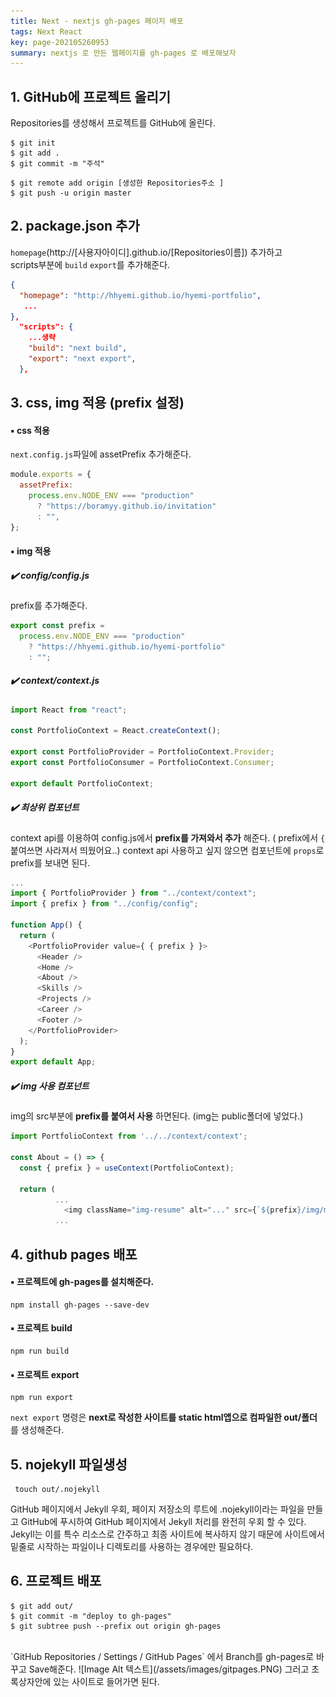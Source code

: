 ```yaml
---
title: Next - nextjs gh-pages 페이지 배포
tags: Next React
key: page-202105260953
summary: nextjs 로 만든 웹페이지를 gh-pages 로 배포해보자
---
```


## 1. GitHub에 프로젝트 올리기

Repositories를 생성해서 프로젝트를 GitHub에 올린다.

```
$ git init
$ git add .
$ git commit -m "주석"
```

```
$ git remote add origin [생성한 Repositories주소 ]
$ git push -u origin master
```

## 2. package.json 추가

`homepage`(http://[사용자아이디].github.io/[Repositories이름]) 추가하고  
scripts부분에 `build` `export`를 추가해준다.

```json
{
  "homepage": "http://hhyemi.github.io/hyemi-portfolio",
   ...
},
  "scripts": {
    ...생략
    "build": "next build",
    "export": "next export",
  },
```

## 3. css, img 적용 (prefix 설정)

#### :black_small_square: css 적용

`next.config.js`파일에 assetPrefix 추가해준다.

```javascript
module.exports = {
  assetPrefix:
    process.env.NODE_ENV === "production"
      ? "https://boramyy.github.io/invitation"
      : "",
};
```

#### :black_small_square: img 적용

##### :heavy_check_mark: config/config.js

prefix를 추가해준다.

```javascript
export const prefix =
  process.env.NODE_ENV === "production"
    ? "https://hhyemi.github.io/hyemi-portfolio"
    : "";
```

##### :heavy_check_mark: context/context.js

```javascript
import React from "react";

const PortfolioContext = React.createContext();

export const PortfolioProvider = PortfolioContext.Provider;
export const PortfolioConsumer = PortfolioContext.Consumer;

export default PortfolioContext;
```

##### :heavy_check_mark: 최상위 컴포넌트

context api를 이용하여 config.js에서 **prefix를 가져와서 추가** 해준다. ( prefix에서 `{` 붙여쓰면 사라져서 띄웠어요..)
context api 사용하고 싶지 않으면 컴포넌트에 `props`로 prefix를 보내면 된다.

```javascript
...
import { PortfolioProvider } from "../context/context";
import { prefix } from "../config/config";

function App() {
  return (
    <PortfolioProvider value={ { prefix } }>
      <Header />
      <Home />
      <About />
      <Skills />
      <Projects />
      <Career />
      <Footer />
    </PortfolioProvider>
  );
}
export default App;
```

##### :heavy_check_mark: img 사용 컴포넌트

img의 src부분에 **prefix를 붙여서 사용** 하면된다. (img는 public폴더에 넣었다.)

```javascript
import PortfolioContext from '../../context/context';

const About = () => {
  const { prefix } = useContext(PortfolioContext);

  return (
          ...
            <img className="img-resume" alt="..." src={`${prefix}/img/my.jpg`} />
          ...
```

## 4. github pages 배포

#### :black_small_square: 프로젝트에 gh-pages를 설치해준다.

```
npm install gh-pages --save-dev
```

#### :black_small_square: 프로젝트 build

```
npm run build
```

#### :black_small_square: 프로젝트 export

```
npm run export
```

`next export` 명령은 **next로 작성한 사이트를 static html앱으로 컴파일한 out/폴더** 를 생성해준다.

## 5. nojekyll 파일생성

```
 touch out/.nojekyll
```

GitHub 페이지에서 Jekyll 우회, 페이지 저장소의 루트에 .nojekyll이라는 파일을 만들고 GitHub에 푸시하여 GitHub 페이지에서 Jekyll 처리를 완전히 우회 할 수 있다. Jekyll는 이를 특수 리소스로 간주하고 최종 사이트에 복사하지 않기 때문에 사이트에서 밑줄로 시작하는 파일이나 디렉토리를 사용하는 경우에만 필요하다.

## 6. 프로젝트 배포

```
$ git add out/
$ git commit -m "deploy to gh-pages"
$ git subtree push --prefix out origin gh-pages
```

<br/>
`GitHub Repositories / Settings / GitHub Pages` 에서 Branch를 gh-pages로 바꾸고 Save해준다.
![Image Alt 텍스트](/assets/images/gitpages.PNG)
그러고 초록상자안에 있는 사이트로 들어가면 된다.

<br/><br/>
